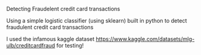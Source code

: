 Detecting Fraudelent credit card transactions

Using a simple logistic classifier (using sklearn) built in python to detect fraudulent credit card transactions 

I used the infamous kaggle dataset https://www.kaggle.com/datasets/mlg-ulb/creditcardfraud for testing!
